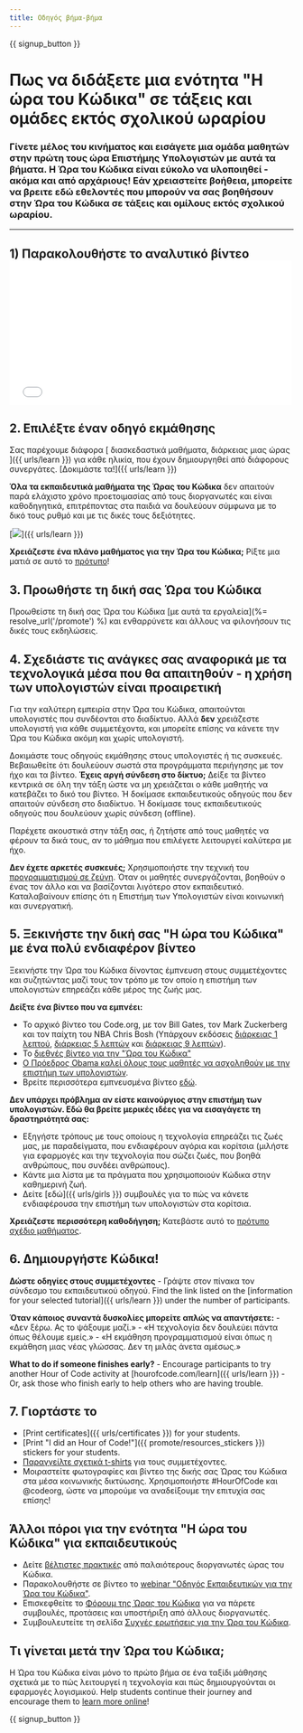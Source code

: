 ```yaml
---
title: Οδηγός βήμα-βήμα
---
```


{{ signup_button }}

# Πως να διδάξετε μια ενότητα "Η ώρα του Κώδικα" σε τάξεις και ομάδες εκτός σχολικού ωραρίου

### Γίνετε μέλος του κινήματος και εισάγετε μια ομάδα μαθητών στην πρώτη τους ώρα Επιστήμης Υπολογιστών με αυτά τα βήματα. Η Ώρα του Κώδικα είναι εύκολο να υλοποιηθεί - ακόμα και από αρχάριους! Εάν χρειαστείτε βοήθεια, μπορείτε να βρειτε  εδώ  εθελοντές που μπορούν να σας βοηθήσουν στην Ώρα του Κώδικα σε τάξεις και ομίλους εκτός σχολικού ωραρίου.</h3> 

* * *

## 1) Παρακολουθήστε το αναλυτικό βίντεο <iframe width="500" height="255" src="//www.youtube.com/embed/SrnvvWDm73k" frameborder="0" allowfullscreen mark="crwd-mark"></iframe> 

## 2. Επιλέξτε έναν οδηγό εκμάθησης

Σας παρέχουμε διάφορα [ διασκεδαστικά μαθήματα, διάρκειας μιας ώρας ]({{ urls/learn }}) για κάθε ηλικία, που έχουν δημιουργηθεί από διάφορους συνεργάτες. [Δοκιμάστε τα!]({{ urls/learn }})

**Όλα τα εκπαιδευτικά μαθήματα της Ώρας του Κώδικα** δεν απαιτούν παρά ελάχιστο χρόνο προετοιμασίας από τους διοργανωτές και είναι καθοδηγητικά, επιτρέποντας στα παιδιά να δουλεύουν σύμφωνα με το δικό τους ρυθμό και με τις δικές τους δεξιότητες.

[![](/images/fit-700/tutorials.png)]({{ urls/learn }})

**Χρειάζεστε ένα πλάνο μαθήματος για την Ώρα του Κώδικα;** Ρίξτε μια ματιά σε αυτό το [ πρότυπο](/files/AfterschoolEducatorLessonPlanOutline.docx)!

## 3. Προωθήστε τη δική σας Ώρα του Κώδικα

Προωθείστε τη δική σας Ώρα του Κώδικα [με αυτά τα εργαλεία](%= resolve_url('/promote') %) και ενθαρρύνετε και άλλους να φιλονήσουν τις δικές τους εκδηλώσεις.

## 4. Σχεδιάστε τις ανάγκες σας αναφορικά με τα τεχνολογικά μέσα που θα απαιτηθούν - η χρήση των υπολογιστών είναι προαιρετική

Για την καλύτερη εμπειρία στην Ώρα του Κώδικα, απαιτούνται υπολογιστές που συνδέονται στο διαδίκτυο. Αλλά **δεν** χρειάζεστε υπολογιστή για κάθε συμμετέχοντα, και μπορείτε επίσης να κάνετε την Ώρα του Κώδικα ακόμη και χωρίς υπολογιστή.

Δοκιμάστε τους οδηγούς εκμάθησης στους υπολογιστές ή τις συσκευές. Βεβαιωθείτε ότι δουλεύουν σωστά στα προγράμματα περιήγησης με τον ήχο και τα βίντεο. **Έχεις αργή σύνδεση στο δίκτυο;** Δείξε τα βίντεο κεντρικά σε όλη την τάξη ώστε να μη χρειάζεται ο κάθε μαθητής να κατεβάζει το δικό του βίντεο. Ή δοκίμασε εκπαιδευτικούς οδηγούς που δεν απαιτούν σύνδεση στο διαδίκτυο. Ή δοκίμασε τους εκπαιδευτικούς οδηγούς που δουλεύουν χωρίς σύνδεση (offline).

Παρέχετε ακουστικά στην τάξη σας, ή ζητήστε από τους μαθητές να φέρουν τα δικά τους, αν το μάθημα που επιλέγετε λειτουργεί καλύτερα με ήχο.

**Δεν έχετε αρκετές συσκευές;** Χρησιμοποιήστε την τεχνική του [προγραμματισμού σε ζεύγη](https://www.youtube.com/watch?v=vgkahOzFH2Q). Όταν οι μαθητές συνεργάζονται, βοηθούν ο ένας τον άλλο και να βασίζονται λιγότερο στον εκπαιδευτικό. Καταλαβαίνουν επίσης ότι η Επιστήμη των Υπολογιστών είναι κοινωνική και συνεργατική.

## 5. Ξεκινήστε την δική σας "Η ώρα του Κώδικα" με ένα πολύ ενδιαφέρον βίντεο

Ξεκινήστε την Ώρα του Κώδικα δίνοντας έμπνευση στους συμμετέχοντες και συζητώντας μαζί τους τον τρόπο με τον οποίο η επιστήμη των υπολογιστών επηρεάζει κάθε μέρος της ζωής μας.

**Δείξτε ένα βίντεο που να εμπνέει:**

- Το αρχικό βίντεο του Code.org, με τον Bill Gates, τον Mark Zuckerberg και τον παίχτη του ΝΒΑ Chris Bosh (Υπάρχουν εκδόσεις [διάρκειας 1 λεπτού](https://www.youtube.com/watch?v=qYZF6oIZtfc), [διάρκειας 5 λεπτών](https://www.youtube.com/watch?v=nKIu9yen5nc) και [διάρκειας 9 λεπτών](https://www.youtube.com/watch?v=dU1xS07N-FA)).
- Το [διεθνές βίντεο για την "Ώρα του Κώδικα"](https://www.youtube.com/watch?v=KsOIlDT145A)
- [Ο Πρόεδρος Obama καλεί όλους τους μαθητές να ασχοληθούν με την επιστήμη των υπολογιστών](https://www.youtube.com/watch?v=6XvmhE1J9PY).
- Βρείτε περισσότερα εμπνευσμένα βίντεο [εδώ](https://www.youtube.com/playlist?list=PLzdnOPI1iJNfpD8i4Sx7U0y2MccnrNZuP).

**Δεν υπάρχει πρόβλημα αν είστε καινούργιος στην επιστήμη των υπολογιστών. Εδώ θα βρείτε μερικές ιδέες για να εισαγάγετε τη δραστηριότητά σας:**

- Εξηγήστε τρόπους με τους οποίους η τεχνολογία επηρεάζει τις ζωές μας, με παραδείγματα, που ενδιαφέρουν αγόρια και κορίτσια (μιλήστε για εφαρμογές και την τεχνολογία που σώζει ζωές, που βοηθά ανθρώπους, που συνδέει ανθρώπους).
- Κάντε μια λίστα με τα πράγματα που χρησιμοποιούν Κώδικα στην καθημερινή ζωή.
- Δείτε [εδώ]({{ urls/girls }}) συμβουλές για το πώς να κάνετε ενδιαφέρουσα την επιστήμη των υπολογιστών στα κορίτσια. 

**Χρειάζεστε περισσότερη καθοδήγηση;** Κατεβάστε αυτό το [ πρότυπο σχέδιο μαθήματος](/files/AfterschoolEducatorLessonPlanOutline.docx).

## 6. Δημιουργήστε Κώδικα!

**Δώστε οδηγίες στους συμμετέχοντες** - Γράψτε στον πίνακα τον σύνδεσμο του εκπαιδευτικού οδηγού. Find the link listed on the [information for your selected tutorial]({{ urls/learn }}) under the number of participants.

**Όταν κάποιος συναντά δυσκολίες μπορείτε απλώς να απαντήσετε:** - «Δεν ξέρω. Ας το ψάξουμε μαζί.» - «Η τεχνολογία δεν δουλεύει πάντα όπως θέλουμε εμείς.» - «Η εκμάθηση προγραμματισμού είναι όπως η εκμάθηση μιας νέας γλώσσας. Δεν τη μιλάς άνετα αμέσως.»

**What to do if someone finishes early?** - Encourage participants to try another Hour of Code activity at [hourofcode.com/learn]({{ urls/learn }}) - Or, ask those who finish early to help others who are having trouble.

## 7. Γιορτάστε το

- [Print certificates]({{ urls/certificates }}) for your students.
- [Print "I did an Hour of Code!"]({{ promote/resources_stickers }}) stickers for your students.
- [Παραγγείλτε σχετικά t-shirts](http://blog.code.org/post/132608499493/hour-of-code-shirts-and-more) για τους συμμετέχοντες.
- Μοιραστείτε φωτογραφίες και βίντεο της δικής σας Ώρας του Κώδικα στα μέσα κοινωνικής δικτύωσης. Χρησιμοποιήστε #HourOfCode και @codeorg, ώστε να μπορούμε να αναδείξουμε την επιτυχία σας επίσης!

## Άλλοι πόροι για την ενότητα "Η ώρα του Κώδικα" για εκπαιδευτικούς

- Δείτε [βέλτιστες πρακτικές](http://www.slideshare.net/TeachCode/hour-of-code-best-practices-for-successful-educators-51273466) από παλαιότερους διοργανωτές ώρας του Κώδικα.
- Παρακολουθήστε σε βίντεο το [webinar "Οδηγός Εκπαιδευτικών για την Ώρα του Κώδικα"](https://youtu.be/EJeMeSW2-Mw).
- Επισκεφθείτε το [ Φόρουμ της Ώρας του Κώδικα](http://forum.code.org/c/plc/hour-of-code) για να πάρετε συμβουλές, προτάσεις και υποστήριξη από άλλους διοργανωτές.
- Συμβουλευτείτε τη σελίδα [Συχνές ερωτήσεις για την Ώρα του Κώδικα](https://help.edraak.org/hc/en-us/categories/200147083-Hour-of-Code).

## Τι γίνεται μετά την Ώρα του Κώδικα;

Η Ώρα του Κώδικα είναι μόνο το πρώτο βήμα σε ένα ταξίδι μάθησης σχετικά με το πώς λειτουργεί η τεχνολογία και πώς δημιουργούνται οι εφαρμογές λογισμικού. Help students continue their journey and encourage them to [learn more online](/beyond)!

{{ signup_button }}